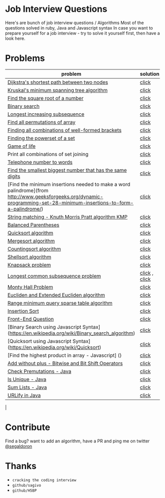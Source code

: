 Job Interview Questions
==========

Here's are bunch of job interview questions / Algorithms
Most of the questions solved in ruby, Java and Javascript syntax
In case you want to prepare yourself for a job interview - try to solve it yourself first, then have a look here.

# Problems

| problem                                                                                                                                                                                 | solution                                                                                                                                                                              |
|-----------------------------------------------------------------------------------------------------------------------------------------------------------------------------------------|---------------------------------------------------------------------------------------------------------------------------------------------------------------------------------------|
| [Dijkstra's shortest path between two nodes](https://en.wikipedia.org/wiki/Dijkstra%27s_algorithm)                                                                                      | [click](https://github.com/doron2402/algorithms_questions/blob/master/dijkstra.rb)                                                                                                                 |
| [Kruskal's minimum spanning tree algorithm](http://en.wikipedia.org/wiki/Kruskal%27s_algorithm)                                                                                         | [click](https://github.com/doron2402/algorithms_questions/blob/master/kruskal.rb)                                                                                                                  |
| [Find the square root of a number](https://en.wikipedia.org/wiki/Newton%27s_method)                                                                                                     | [click](https://github.com/doron2402/algorithms_questions/blob/master/sq_root.rb)                                                                                                                  |
| [Binary search](https://en.wikipedia.org/wiki/Binary_search_algorithm)                                                                                                                  | [click](https://github.com/doron2402/algorithms_questions/blob/master/binary_search.rb)                                                                                                            |
| [Longest increasing subsequence](http://en.wikipedia.org/wiki/Longest_increasing_subsequence)                                                                                           | [click](https://github.com/doron2402/algorithms_questions/blob/master/longest_increasing_subsequence.rb)                                                                                           |
| [Find all permutations of array](https://en.wikipedia.org/wiki/Permutation)                                                                                                             | [click](https://github.com/doron2402/algorithms_questions/blob/master/permutations.rb)                                                                                                             |
| [Finding all combinations of well-formed brackets](http://stackoverflow.com/questions/727707/finding-all-combinations-of-well-formed-brackets)                                          | [click](https://github.com/doron2402/algorithms_questions/blob/master/brackets_combinations.rb)                                                                                                    |
| [Finding the powerset of a set](http://en.wikipedia.org/wiki/Power_set)                                                                                                                 | [click](https://github.com/doron2402/algorithms_questions/blob/master/powerset.rb)                                                                                                                 |
| [Game of life](https://en.wikipedia.org/wiki/Conway%27s_Game_of_Life)                                                                                                                   | [click](https://github.com/doron2402/algorithms_questions/blob/master/game_of_life.rb)                                                                                                             |
| Print all combinations of set joining                                                                                                                                                   | [click](https://github.com/doron2402/algorithms_questions/blob/master/join_sets.rb)                                                                                                                |
| [Telephone number to words](http://www.mobilefish.com/services/phonenumber_words/phonenumber_words.php)                                                                                 | [click](https://github.com/doron2402/algorithms_questions/blob/master/phone.rb)                                                                                                                    |
| [Find the smallest biggest number that has the same digits](http://stackoverflow.com/questions/9368205/given-a-number-find-the-next-higher-number-which-has-the-exact-same-set-of-digi) | [click](https://github.com/doron2402/algorithms_questions/blob/master/bigger_num_with_same_digits.rb)                                                                                              |
| [Find the minimum insertions needed to make a word palindrome](from http://www.geeksforgeeks.org/dynamic-programming-set-28-minimum-insertions-to-form-a-palindrome/)                   | [click](https://github.com/doron2402/algorithms_questions/blob/master/min_insertions_for_palindrome.rb)                                                                                            |
| [String matching - Knuth Morris Pratt algorithm KMP](http://en.wikipedia.org/wiki/Knuth%E2%80%93Morris%E2%80%93Pratt_algorithm)                                                         | [click](https://github.com/doron2402/algorithms_questions/blob/master/kmp.rb)                                                                                                                      |
| [Balanced Parentheses](http://stackoverflow.com/questions/14930073/how-to-check-if-a-string-is-balanced)                                                                                | [click](https://github.com/doron2402/algorithms_questions/blob/master/balanced_parentheses.rb)                                                                                                     |
| [Quicksort algorithm](http://en.wikipedia.org/wiki/Quicksort)                                                                                                                           | [click](https://github.com/doron2402/algorithms_questions/blob/master/quicksort.rb)                                                                                                                |
| [Mergesort algorithm](https://en.wikipedia.org/wiki/Merge_sort)                                                                                                                         | [click](https://github.com/doron2402/algorithms_questions/blob/master/merge_sort.rb)                                                                                                               |
| [Countingsort algorithm](http://en.wikipedia.org/wiki/Counting_sort)                                                                                                                    | [click](https://github.com/doron2402/algorithms_questions/blob/master/counting_sort.rb)                                                                                                            |
| [Shellsort algorithm](http://en.wikipedia.org/wiki/Shellsort)                                                                                                                           | [click](https://github.com/doron2402/algorithms_questions/blob/master/shell_sort.rb)                                                                                                               |
| [Knapsack problem](http://en.wikipedia.org/wiki/Knapsack_problem)                                                                                                                       | [click](https://github.com/doron2402/algorithms_questions/blob/master/knapsack.rb)                                                                                                                 |
| [Longest common subsequence problem](https://en.wikipedia.org/wiki/Longest_common_subsequence_problem)                                                                                  | [click](https://github.com/doron2402/algorithms_questions/blob/master/longest_common_subsequence.rb) , [click](https://github.com/doron2402/algorithms_questions/blob/master/longest_increasing_subsequence.rb) |
| [Monty Hall Problem](https://en.wikipedia.org/wiki/Monty_hall_problem)                                                                                                                  | [click](https://github.com/doron2402/algorithms_questions/blob/master/monty_hall.rb)                                                                                                               |
| [Eucliden and Extended Eucliden algorithm](http://en.wikipedia.org/wiki/Extended_Euclidean_algorithm)                                                                                                                  | [click](https://github.com/doron2402/algorithms_questions/blob/master/gcd.rb)                                                                                                               |
| [Range minimum query sparse table algorithm](http://en.wikipedia.org/wiki/Range_minimum_query)                                                                                                                  | [click](https://github.com/doron2402/algorithms_questions/blob/master/rmq.rb)                                                                                                               |
| [Insertion Sort](https://en.wikipedia.org/wiki/Insertion_sort)  | [click](https://github.com/doron2402/algorithms_questions/blob/master/insertion_sort.rb)
| [Front-End Question](https://github.com/h5bp/Front-end-Developer-Interview-Questions) | [click](https://github.com/doron2402/algorithms_questions/blob/master/front-end.md)
| [Binary Search using Javascript Syntax] (https://en.wikipedia.org/wiki/Binary_search_algorithm) | [click](https://github.com/doron2402/algorithms_questions/blob/master/Binary_Search.js)
| [Quicksort using Javascript Syntax] (https://en.wikipedia.org/wiki/Quicksort) | [click](https://github.com/doron2402/algorithms_questions/blob/master/Quick_Sort.js)
| [Find the highest product in array - Javascript] () | [click](https://github.com/doron2402/algorithms_questions/blob/master/highest_product_3_numbers.js)
| [Add without plus - Bitwise and Bit Shift Operators](https://www.cs.umd.edu/class/sum2003/cmsc311/Notes/BitOp/bitshift.html)  | [click](https://github.com/doron2402/algorithms_questions/blob/master/java/AddWithoutPlus.java)
| [Check Premutations - Java]()  | [click](https://github.com/doron2402/algorithms_questions/blob/master/java/CheckPermutaions.java)
| [Is Unique - Java]()  | [click](https://github.com/doron2402/algorithms_questions/blob/master/java/IsUnique.java)
| [Sum Lists - Java]()  | [click](https://github.com/doron2402/algorithms_questions/blob/master/java/SumLists.java)
| [URLify in Java]()  | [click](https://github.com/doron2402/algorithms_questions/blob/master/java/URLify.java)
|


# Contribute
Find a bug? want to add an algorithm, have a PR and ping me on twitter [@segaldoron](https://twitter.com/segaldoron)

# Thanks
  - `cracking the coding interview`
  - `github/sagivo`
  - `github/H5BP`
